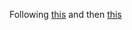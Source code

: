 
Following [this](http://developer.android.com/training/appbar/setting-up.html) and then [this](http://developer.android.com/training/implementing-navigation/nav-drawer.html)
